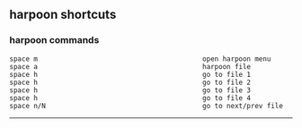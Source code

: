 ## harpoon shortcuts
### harpoon commands
```
space m                                         open harpoon menu
space a                                         harpoon file
space h                                         go to file 1
space h                                         go to file 2
space h                                         go to file 3
space h                                         go to file 4
space n/N                                       go to next/prev file
```
----------------------------------------------------------------------------------------------------------------

